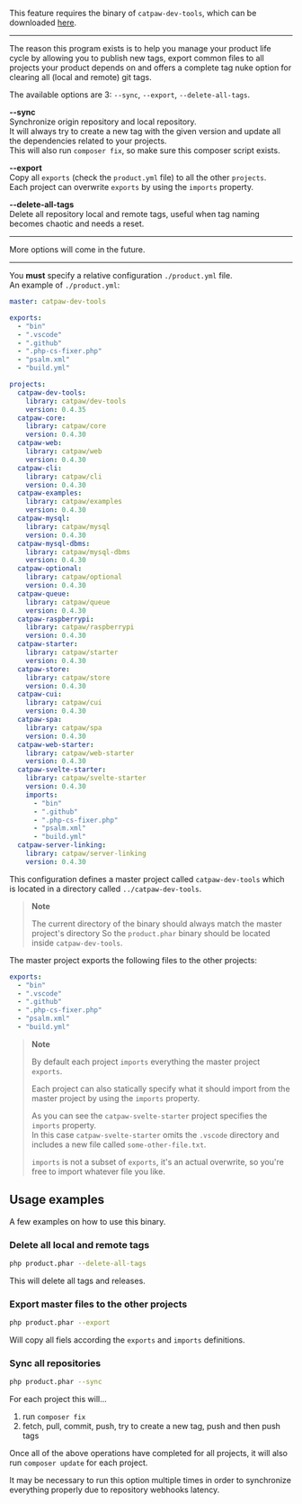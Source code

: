 This feature requires the binary of `catpaw-dev-tools`, which can be downloaded [here](https://github.com/tncrazvan/catpaw-dev-tools/releases).
<hr/>

The reason this program exists is to help you manage your product life cycle by allowing you to publish new tags, export common files to all projects your product depends on and offers a complete tag nuke option for clearing all (local and remote) git tags.

The available options are 3: `--sync`, `--export`, `--delete-all-tags`.


__--sync__<br/>
   Synchronize origin repository and local repository.<br/>
   It will always try to create a new tag with the given version and update all the dependencies related to your projects.<br/>
   This will also run `composer fix`, so make sure this composer script exists.
   
__--export__<br/>
   Copy all `exports` (check the `product.yml` file) to all the other `projects`.<br/>
   Each project can overwrite `exports` by using the `imports` property.

__--delete-all-tags__<br/>
   Delete all repository local and remote tags, useful when tag naming becomes chaotic and needs a reset.

---

More options will come in the future.

---

You __must__ specify a relative configuration `./product.yml` file.<br/>
An example of `./product.yml`:
```yaml
master: catpaw-dev-tools

exports:
  - "bin"
  - ".vscode"
  - ".github"
  - ".php-cs-fixer.php"
  - "psalm.xml"
  - "build.yml"

projects:
  catpaw-dev-tools:
    library: catpaw/dev-tools
    version: 0.4.35
  catpaw-core:
    library: catpaw/core
    version: 0.4.30
  catpaw-web:
    library: catpaw/web
    version: 0.4.30
  catpaw-cli:
    library: catpaw/cli
    version: 0.4.30
  catpaw-examples:
    library: catpaw/examples
    version: 0.4.30
  catpaw-mysql:
    library: catpaw/mysql
    version: 0.4.30
  catpaw-mysql-dbms:
    library: catpaw/mysql-dbms
    version: 0.4.30
  catpaw-optional:
    library: catpaw/optional
    version: 0.4.30
  catpaw-queue:
    library: catpaw/queue
    version: 0.4.30
  catpaw-raspberrypi:
    library: catpaw/raspberrypi
    version: 0.4.30
  catpaw-starter:
    library: catpaw/starter
    version: 0.4.30
  catpaw-store:
    library: catpaw/store
    version: 0.4.30
  catpaw-cui:
    library: catpaw/cui
    version: 0.4.30
  catpaw-spa:
    library: catpaw/spa
    version: 0.4.30
  catpaw-web-starter:
    library: catpaw/web-starter
    version: 0.4.30
  catpaw-svelte-starter:
    library: catpaw/svelte-starter
    version: 0.4.30
    imports:
      - "bin"
      - ".github"
      - ".php-cs-fixer.php"
      - "psalm.xml"
      - "build.yml"
  catpaw-server-linking:
    library: catpaw/server-linking
    version: 0.4.30
```

This configuration defines a master project called `catpaw-dev-tools` which is located in a directory called `../catpaw-dev-tools`.<br/>

> **Note**
> 
> The current directory of the binary should always match the master project's directory
> So the `product.phar` binary should be located inside `catpaw-dev-tools`.


The master project exports the following files to the other projects:

```yaml
exports:
  - "bin"
  - ".vscode"
  - ".github"
  - ".php-cs-fixer.php"
  - "psalm.xml"
  - "build.yml"
```

> **Note**
>
> By default each project `imports` everything the master project `exports`.
> 
> Each project can also statically specify what it should import from the master project by using the `imports` property.
> 
> As you can see the `catpaw-svelte-starter` project specifies the `imports` property.<br/>
> In this case `catpaw-svelte-starter` omits the `.vscode` directory and includes a new file called `some-other-file.txt`.
> 
> `imports` is not a subset of `exports`, it's an actual overwrite, so you're free to import whatever file you like.


## Usage examples

A few examples on how to use this binary.

### Delete all local and remote tags
```bash
php product.phar --delete-all-tags
```
This will delete all tags and releases.


### Export master files to the other projects
```bash
php product.phar --export
```
Will copy all fiels according the `exports` and `imports` definitions.

### Sync all repositories
```bash
php product.phar --sync
```
For each project this will...
1. run `composer fix`
1. fetch, pull, commit, push, try to create a new tag, push and then push tags

Once all of the above operations have completed for all projects, it will also run `composer update` for each project.

It may be necessary to run this option multiple times in order to synchronize everything properly due to repository webhooks latency.
